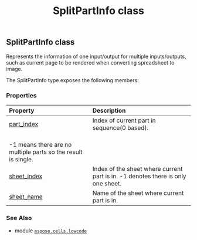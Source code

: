 ﻿---
title: SplitPartInfo class
second_title: Aspose.Cells for Python via .NET API References
description: 
type: docs
weight: 170
url: /aspose.cells.lowcode/splitpartinfo/
is_root: false
---

## SplitPartInfo class

Represents the information of one input/output for multiple inputs/outputs,
such as current page to be rendered when converting spreadsheet to image.



The SplitPartInfo type exposes the following members:

### Properties
| Property | Description |
| :- | :- |
| [part_index](/cells/python-net/aspose.cells.lowcode/splitpartinfo/part_index) | Index of current part in sequence(0 based).<br/>-1 means there are no multiple parts so the result is single. |
| [sheet_index](/cells/python-net/aspose.cells.lowcode/splitpartinfo/sheet_index) | Index of the sheet where current part is in. -1 denotes there is only one sheet. |
| [sheet_name](/cells/python-net/aspose.cells.lowcode/splitpartinfo/sheet_name) | Name of the sheet where current part is in. |



### See Also
* module [`aspose.cells.lowcode`](..)
